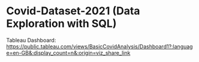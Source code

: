 # Covid-Dataset-2021 (Data Exploration with SQL)
Tableau Dashboard:
https://public.tableau.com/views/BasicCovidAnalysis/Dashboard1?:language=en-GB&:display_count=n&:origin=viz_share_link
